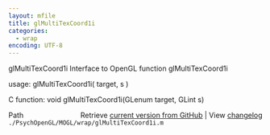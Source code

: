 ```yaml
---
layout: mfile
title: glMultiTexCoord1i
categories:
  - wrap
encoding: UTF-8
---
```


glMultiTexCoord1i  Interface to OpenGL function glMultiTexCoord1i  

usage:  glMultiTexCoord1i( target, s )  

C function:  void glMultiTexCoord1i(GLenum target, GLint s)  


<div class="code_header" style="text-align:right;">
  <span style="float:left;">Path&nbsp;&nbsp;</span> <span class="counter">Retrieve <a href=
  "https://raw.github.com/Psychtoolbox-3/Psychtoolbox-3/beta/./PsychOpenGL/MOGL/wrap/glMultiTexCoord1i.m">current version from GitHub</a> | View <a href=
  "https://github.com/Psychtoolbox-3/Psychtoolbox-3/commits/beta/./PsychOpenGL/MOGL/wrap/glMultiTexCoord1i.m">changelog</a></span>
</div>
<div class="code">
  <code>./PsychOpenGL/MOGL/wrap/glMultiTexCoord1i.m</code>
</div>
